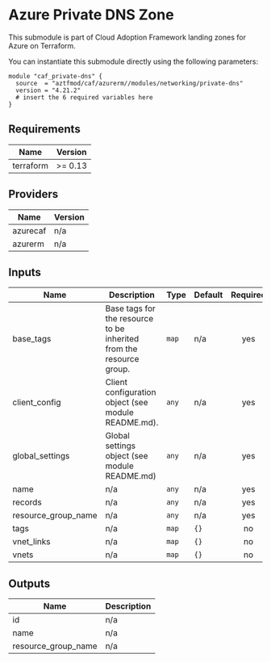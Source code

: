 # Azure Private DNS Zone

This submodule is part of Cloud Adoption Framework landing zones for Azure on Terraform.

You can instantiate this submodule directly using the following parameters:

```
module "caf_private-dns" {
  source  = "aztfmod/caf/azurerm//modules/networking/private-dns"
  version = "4.21.2"
  # insert the 6 required variables here
}
```

<!-- BEGINNING OF PRE-COMMIT-TERRAFORM DOCS HOOK -->
## Requirements

| Name | Version |
|------|---------|
| terraform | >= 0.13 |

## Providers

| Name | Version |
|------|---------|
| azurecaf | n/a |
| azurerm | n/a |

## Inputs

| Name | Description | Type | Default | Required |
|------|-------------|------|---------|:--------:|
| base\_tags | Base tags for the resource to be inherited from the resource group. | `map` | n/a | yes |
| client\_config | Client configuration object (see module README.md). | `any` | n/a | yes |
| global\_settings | Global settings object (see module README.md) | `any` | n/a | yes |
| name | n/a | `any` | n/a | yes |
| records | n/a | `any` | n/a | yes |
| resource\_group\_name | n/a | `any` | n/a | yes |
| tags | n/a | `map` | `{}` | no |
| vnet\_links | n/a | `map` | `{}` | no |
| vnets | n/a | `map` | `{}` | no |

## Outputs

| Name | Description |
|------|-------------|
| id | n/a |
| name | n/a |
| resource\_group\_name | n/a |

<!-- END OF PRE-COMMIT-TERRAFORM DOCS HOOK -->